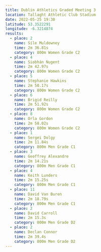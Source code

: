 ```yaml
---
title: Dublin Athletics Graded Meeting 3
location: Tallaght Athletic Club Stadium 
date: 2022-05-25 19:30
latitude: 53.3522291
longitude: -6.3214874
results:
  - place: 2
    name: Síle Muldowney
    time: 2m 36.81s
    category: 800m Women Grade C2
  - place: 4
    name: Siobhán Nugent
    time: 2m 42.97s
    category: 800m Women Grade C2
  - place: 5
    name: Stephanie Hawkins
    time: 2m 50.17s
    category: 800m Women Grade C2
  - place: 6
    name: Brigid Reilly
    time: 2m 51.92s
    category: 800m Women Grade C2
  - place: 8
    name: Orla Gordon
    time: 2m 58.02s 
    category: 800m Women Grade C2
  - place: 1
    name: Sergei Dolgy
    time: 2m 11.84s
    category: 800m Men Grade C1
  - place: 3
    name: Geoffrey Alexandre
    time: 2m 14.21s
    category: 800m Men Grade C1
  - place: 4
    name: Keith Lunders
    time: 2m 15.25s
    category: 800m Men Grade C1
  - place: 11
    name: David Van Buren
    time: 2m 18.79s
    category: 800m Men Grade C1
  - place: 2
    name: David Carroll
    time: 2m 15.3s 
    category: 800m Men Grade D2
  - place: 2
    name: Declan Connor
    time: 2m 39.4s 
    category: 800m Men Grade D2
---
```

